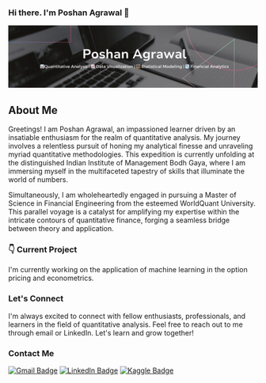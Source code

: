 ### Hi there. I'm Poshan Agrawal  👋 

<!--
**PoshanAgrawal/PoshanAgrawal** is a ✨ _special_ ✨ repository because its `README.md` (this file) appears on your GitHub profile.


Here are some ideas to get you started:

- 🔭 I’m currently working on ...
- 🌱 I’m currently learning ...
- 👯 I’m looking to collaborate on ...
- 🤔 I’m looking for help with ...
- 💬 Ask me about ...
- 📫 How to reach me: ...
- 😄 Pronouns: ...
- ⚡ Fun fact: ...
-->


[![Poshan's GitHub Banner](./banner.png)](https://www.kaggle.com/poshanagrawal)

## About Me

Greetings! I am Poshan Agrawal, an impassioned learner driven by an insatiable enthusiasm for the realm of quantitative analysis. My journey involves a relentless pursuit of honing my analytical finesse and unraveling myriad quantitative methodologies. This expedition is currently unfolding at the distinguished Indian Institute of Management Bodh Gaya, where I am immersing myself in the multifaceted tapestry of skills that illuminate the world of numbers.

Simultaneously, I am wholeheartedly engaged in pursuing a Master of Science in Financial Engineering from the esteemed WorldQuant University. This parallel voyage is a catalyst for amplifying my expertise within the intricate contours of quantitative finance, forging a seamless bridge between theory and application.

### 👇 Current Project

I'm currently working on the application of machine learning in the option pricing and econometrics. 

### Let's Connect

I'm always excited to connect with fellow enthusiasts, professionals, and learners in the field of quantitative analysis. Feel free to reach out to me through email or LinkedIn. Let's learn and grow together!

### Contact Me
[![Gmail Badge](https://img.shields.io/badge/Gmail-D14836?style=for-the-badge&logo=gmail&logoColor=white)](agrawalposhan@gmail.com)          [![LinkedIn Badge](https://img.shields.io/badge/LinkedIn-Profile-informational?style=flat&logo=linkedin&logoColor=white&color=0D76A8)](https://www.linkedin.com/in/poshan-agrawal/)          [![Kaggle Badge](https://img.shields.io/badge/Kaggle-20BEFF?style=for-the-badge&logo=Kaggle&logoColor=white)](https://www.kaggle.com/poshanagrawal)
